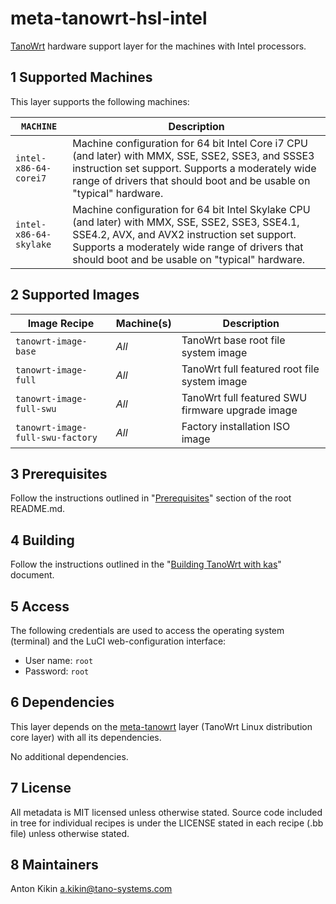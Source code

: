 # meta-tanowrt-hsl-intel

[TanoWrt](https://github.com/tano-systems/meta-tanowrt) hardware support layer for the machines with Intel processors.

## 1 Supported Machines

This layer supports the following machines:

| `MACHINE`               | Description                                                                                                                                                                                                                                        |
| ----------------------- | -------------------------------------------------------------------------------------------------------------------------------------------------------------------------------------------------------------------------------------------------- |
| `intel-x86-64-corei7`   | Machine configuration for 64 bit Intel Core i7 CPU (and later) with MMX, SSE, SSE2, SSE3, and SSSE3 instruction set support. Supports a moderately wide range of drivers that should boot and be usable on "typical" hardware.                     |
| `intel-x86-64-skylake`  | Machine configuration for 64 bit Intel Skylake CPU (and later) with MMX, SSE, SSE2, SSE3, SSE4.1, SSE4.2, AVX, and AVX2 instruction set support. Supports a moderately wide range of drivers that should boot and be usable on "typical" hardware. |

## 2 Supported Images

| Image Recipe                     | Machine(s)  | Description                                                |
| -------------------------------- | ----------- | ---------------------------------------------------------- |
| `tanowrt-image-base`             | *All*       | TanoWrt base root file system image                        |
| `tanowrt-image-full`             | *All*       | TanoWrt full featured root file system image               |
| `tanowrt-image-full-swu`         | *All*       | TanoWrt full featured SWU firmware upgrade image           |
| `tanowrt-image-full-swu-factory` | *All*       | Factory installation ISO image                             |

## 3 Prerequisites

Follow the instructions outlined in "[Prerequisites](../README.md#1-Prerequisites)" section of the root README.md.

## 4 Building

Follow the instructions outlined in the "[Building TanoWrt with kas](../docs/build-kas.rst)" document.

## 5 Access

The following credentials are used to access the operating system (terminal) and the LuCI web-configuration interface:
* User name: `root`
* Password: `root`

## 6 Dependencies

This layer depends on the [meta-tanowrt](../meta-tanowrt/README.md) layer (TanoWrt Linux distribution core layer) with all its dependencies.

No additional dependencies.

## 7 License

All metadata is MIT licensed unless otherwise stated. Source code included in tree for individual recipes is under the LICENSE stated in each recipe (.bb file) unless otherwise stated.

## 8 Maintainers

Anton Kikin <a.kikin@tano-systems.com>
